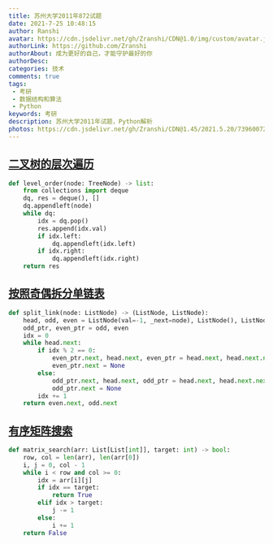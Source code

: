 ```yaml
---
title: 苏州大学2011年872试题
date: 2021-7-25 10:48:15
author: Ranshi
avatar: https://cdn.jsdelivr.net/gh/Zranshi/CDN@1.0/img/custom/avatar.jpg
authorLink: https://github.com/Zranshi
authorAbout: 成为更好的自己，才能守护最好的你
authorDesc: 
categories: 技术
comments: true
tags: 
 - 考研
 - 数据结构和算法
 - Python
keywords: 考研
description: 苏州大学2011年试题，Python解析
photos: https://cdn.jsdelivr.net/gh/Zranshi/CDN@1.45/2021.5.20/73960072_p0.jpg
---
```



## [二叉树的层次遍历](https://github.com/Zranshi/suda-problem/blob/master/src/2011/1.二叉树的层次遍历/main.py)

```py
def level_order(node: TreeNode) -> list:
    from collections import deque
    dq, res = deque(), []
    dq.appendleft(node)
    while dq:
        idx = dq.pop()
        res.append(idx.val)
        if idx.left:
            dq.appendleft(idx.left)
        if idx.right:
            dq.appendleft(idx.right)
    return res
```

## [按照奇偶拆分单链表](https://github.com/Zranshi/suda-problem/blob/master/src/2011/2.按照奇偶拆分单链表/main.py)

```py
def split_link(node: ListNode) -> (ListNode, ListNode):
    head, odd, even = ListNode(val=-1, _next=node), ListNode(), ListNode()
    odd_ptr, even_ptr = odd, even
    idx = 0
    while head.next:
        if idx % 2 == 0:
            even_ptr.next, head.next, even_ptr = head.next, head.next.next, head.next
            even_ptr.next = None
        else:
            odd_ptr.next, head.next, odd_ptr = head.next, head.next.next, head.next
            odd_ptr.next = None
        idx += 1
    return even.next, odd.next
```

## [有序矩阵搜索](https://github.com/Zranshi/suda-problem/blob/master/src/2011/3.有序矩阵搜索/main.py)

```py
def matrix_search(arr: List[List[int]], target: int) -> bool:
    row, col = len(arr), len(arr[0])
    i, j = 0, col - 1
    while i < row and col >= 0:
        idx = arr[i][j]
        if idx == target:
            return True
        elif idx > target:
            j -= 1
        else:
            i += 1
    return False

```
